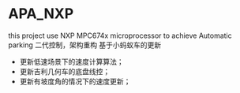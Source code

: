 # APA_NXP
this project use NXP MPC674x microprocessor to achieve Automatic parking
二代控制，架构重构
基于小蚂蚁车的更新

- 更新低速场景下的速度计算算法；
- 更新吉利几何车的底盘线控；
- 更新有坡度角的情况下的速度更新；